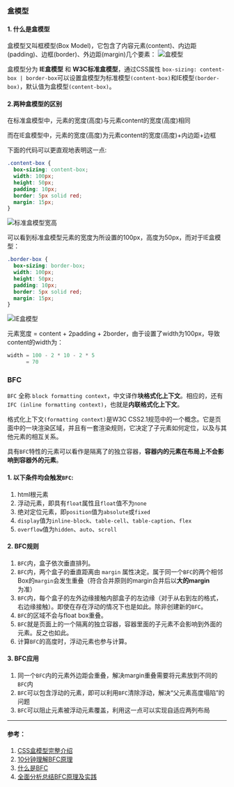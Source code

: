 <!-- ### 常见定位方案
1. 普通流
2. float
3. 绝对定位 -->

### 盒模型
#### 1. 什么是盒模型
盒模型又叫框模型(Box Model)，它包含了内容元素(content)、内边距(padding)、边框(border)、外边距(margin)几个要素：
![盒模型](https://www.runoob.com/images/box-model.gif)

盒模型分为 **IE盒模型** 和 **W3C标准盒模型**，通过CSS属性 `box-sizing: content-box | border-box`可以设置盒模型为标准模型`(content-box)`和IE模型`(border-box)`，默认值为盒模型`(content-box)`。

#### 2.两种盒模型的区别
在标准盒模型中，元素的宽度(高度)与元素content的宽度(高度)相同

而在IE盒模型中，元素的宽度(高度)为元素content的宽度(高度)+内边距+边框

下面的代码可以更直观地表明这一点:
```css
.content-box {
  box-sizing: content-box;
  width: 100px;
  height: 50px;
  padding: 10px;
  border: 5px solid red;
  margin: 15px;
}
```
![标准盒模型宽高](https://upload-images.jianshu.io/upload_images/79178-f0a78b1c458cf16e.png?imageMogr2/auto-orient/strip%7CimageView2/2/w/1240)

可以看到标准盒模型元素的宽度为所设置的100px，高度为50px，而对于IE盒模型：
```css
.border-box {
  box-sizing: border-box;
  width: 100px;
  height: 50px;
  padding: 10px;
  border: 5px solid red;
  margin: 15px;
}
```
![IE盒模型](https://upload-images.jianshu.io/upload_images/79178-15ee23e259ba96a1.png?imageMogr2/auto-orient/strip%7CimageView2/2/w/1240)

元素宽度 = content + 2padding + 2border，由于设置了width为100px，导致content的width为：
```js
width = 100 - 2 * 10 - 2 * 5
      = 70
```

### BFC
`BFC` 全称 `block formatting context`，中文译作**块格式化上下文**。相应的，还有`IFC (inline formatting context)`，也就是**内联格式化上下文**。

格式化上下文`(formatting context)`是W3C CSS2.1规范中的一个概念。它是页面中的一块渲染区域，并且有一套渲染规则，它决定了子元素如何定位，以及与其他元素的相互关系。

具有`BFC`特性的元素可以看作是隔离了的独立容器，**容器内的元素在布局上不会影响到容器外的元素**。

#### 1. 以下条件均会触发`BFC`:
1. html根元素
2. 浮动元素，即具有`float`属性且`float`值不为`none`
3. 绝对定位元素，即`position`值为`absolute`或`fixed`
4. `display`值为`inline-block`、`table-cell`、`table-caption`、`flex`
5. `overflow`值为`hidden`、`auto`、`scroll`

#### 2. BFC规则
1. `BFC`内，盒子依次垂直排列。
2. `BFC`内，两个盒子的垂直距离由 `margin` 属性决定。属于同一个`BFC`的两个相邻Box的`margin`会发生重叠（符合合并原则的margin合并后以**大的margin**为准）
3. `BFC`内，每个盒子的左外边缘接触内部盒子的左边缘（对于从右到左的格式，右边缘接触）。即使在存在浮动的情况下也是如此。除非创建新的`BFC`。
4. `BFC`的区域不会与float box重叠。
5. `BFC`就是页面上的一个隔离的独立容器，容器里面的子元素不会影响到外面的元素。反之也如此。
6. 计算`BFC`的高度时，浮动元素也参与计算。

#### 3. BFC应用
1. 同一个`BFC`内的元素外边距会重叠，解决margin重叠需要将元素放到不同的`BFC`内
2. `BFC`可以包含浮动的元素，即可以利用`BFC`清除浮动，解决“父元素高度塌陷”的问题
3. `BFC`可以阻止元素被浮动元素覆盖，利用这一点可以实现自适应两列布局

___
#### 参考：
1. [CSS盒模型完整介绍](https://segmentfault.com/a/1190000013069516)
2. [10分钟理解BFC原理](https://zhuanlan.zhihu.com/p/25321647)
3. [什么是BFC](https://github.com/YvetteLau/Step-By-Step/issues/15)
4. [全面分析总结BFC原理及实践](https://segmentfault.com/a/1190000021924606)